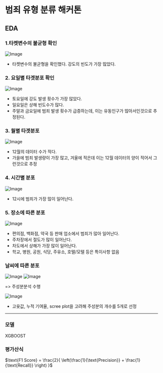 # 범죄 유형 분류 해커톤

## EDA
### 1.타켓변수의 불균형 확인
![Image](https://github.com/user-attachments/assets/409561ed-e121-4862-9691-fffff3630eb4)

- 타켓변수의 불균형을 확인했다. 강도의 빈도가 가장 많았다.

### 2. 요일별 타겟분포 확인   
![Image](https://github.com/user-attachments/assets/39a8425c-b722-43e7-b1a3-ae3fa6fd46ce)

- 토요일에 강도 발생 횟수가 가장 많았다.
- 일요일은 상해 빈도수가 많다.
- 주말과 금요일에 범죄 발생 횟수가 급증하는데, 이는 유동인구가 많아서인것으로 추정된다.

### 3. 월별 타겟분포
![Image](https://github.com/user-attachments/assets/4c5d0c9d-49bd-4f1d-a668-86bd2b4e1a67)
- 12월의 데이터 수가 적다.
- 가을에 범죄 발생량이 가장 많고, 겨울에 적은데 이는 12월 데이터의 양이 적어서 그런것으로 추정

### 4. 시간별 분포
   ![Image](https://github.com/user-attachments/assets/d29bd6cb-b19b-4aa4-b319-90eff0365bd3)
- 12시에 범죄가 가장 많이 일어난다.

### 5. 장소에 따른 분포
![Image](https://github.com/user-attachments/assets/5e7e2b83-4ec6-402b-b780-a396fe28fbfa)
- 편의점, 백화점, 약국 등 판매 업소에서 범죄가 많아 일어난다.
- 주차장에서 절도가 많이 일어난다.
- 차도에서 상해가 가장 많이 일어난다.
- 학교, 병원, 공원, 식당, 주유소, 호텔/모텔 등은 특이사항 없음

### 날씨에 따른 분포

![Image](https://github.com/user-attachments/assets/16933781-e077-4a1f-ba65-efcba25a963f)
![Image](https://github.com/user-attachments/assets/154a83e6-7d70-4f38-a43a-7903c6945a0e)

=> 주성분분석 수행

![Image](https://github.com/user-attachments/assets/2e5c2738-f542-4ddc-bb13-8061e3f8d90c)
- 고윳값, 누적 기여율, scree plot을 고려해 주성분의 개수를 5개로 선정 
---
### 모델
XGBOOST
### 평가산식
$\text{F1 Score} = \frac{2}{ \left(\frac{1}{\text{Precision}} + \frac{1}{\text{Recall}} \right) }$
